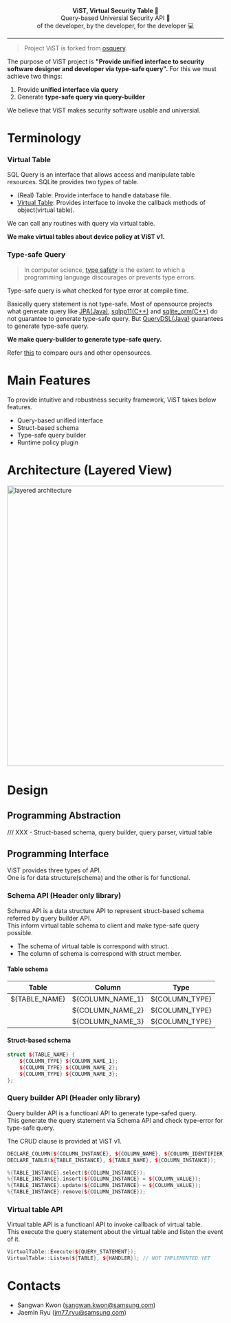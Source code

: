 <p align="center">
<b> ViST, Virtual Security Table &#127912 </b><br>
Query-based Universial Security API &#128196<br>
of the developer, by the developer, for the developer &#128187
</p>

---

> Project ViST is forked from [osquery](https://osquery.io/).   

The purpose of ViST project is
**"Provide unified interface
to security software designer
and developer
via type-safe query".**
For this we must achieve two things:
1. Provide **unified interface via query**
2. Generate **type-safe query via query-builder**

We believe that ViST makes security software usable and universial.

# Terminology
### Virtual Table
SQL Query is an interface that allows access and manipulate table resources.
SQLite provides two types of table.
- (Real) Table: Provide interface to handle database file.
- [Virtual Table](https://sqlite.org/vtab.html): 
Provides interface to invoke the callback methods of object(virtual table).  

We can call any routines with query via virtual table.  

**We make virtual tables about device policy at ViST v1.**

### Type-safe Query 
> In computer science, [type safety](https://en.wikipedia.org/wiki/Type_safety)
> is the extent to
> which a programming language
> discourages or prevents type errors.

Type-safe query is what checked for type error at compile time.

Basically query statement is not type-safe.
Most of opensource projects
what generate query like
[JPA(Java)](https://github.com/spring-projects/spring-data-jpa),
[sqlpp11(C++)](https://github.com/rbock/sqlpp11)
and [sqlite_orm(C++)](https://github.com/fnc12/sqlite_orm)
do not guarantee to generate type-safe query.
But [QueryDSL(Java)](https://github.com/querydsl/querydsl)
guarantees to generate type-safe query.

**We make query-builder to generate type-safe query.**  

Refer [this](https://github.sec.samsung.net/RS7-SECIOTSW/tizen-osquery/tree/master/src/vist/query-builder)
to compare ours and other opensources.

# Main Features
To provide intuitive and robustness security framework,
ViST takes below features.
- Query-based unified interface
- Struct-based schema
- Type-safe query builder
- Runtime policy plugin

# Architecture (Layered View)
<img src="https://github.sec.samsung.net/storage/user/692/files/9badb280-20db-11ea-8c37-a314f094a3aa" alt="layered architecture" width="650" height="650">

# Design
## Programming Abstraction
/// XXX - Struct-based schema, query builder, query parser, virtual table 

## Programming Interface
ViST provides three types of API.  
One is for data structure(schema)
and the other is for functional.

### Schema API (Header only library)
Schema API is a data structure API
to represent struct-based schema
referred by query builder API.  
This inform virtual table schema to client and make type-safe query possible.

- The schema of virtual table is correspond with struct.
- The column of schema is correspond with struct member.

#### Table schema
| Table  | Column | Type |
|---|---|---|
| ${TABLE_NAME} | ${COLUMN_NAME_1} | ${COLUMN_TYPE} |
| | ${COLUMN_NAME_2} | ${COLUMN_TYPE} |
| | ${COLUMN_NAME_3} | ${COLUMN_TYPE} |

#### Struct-based schema
```cpp
struct ${TABLE_NAME} {
    ${COLUMN_TYPE} ${COLUMN_NAME_1};
    ${COLUMN_TYPE} ${COLUMN_NAME_2};
    ${COLUMN_TYPE} ${COLUMN_NAME_3};
};
```

### Query builder API (Header only library)
Query builder API is
a functioanl API
to generate type-safed query.  
This generate the query statement
via Schema API and
check type-error
for type-safe query. 

The CRUD clause is provided at ViST v1.

```cpp
DECLARE_COLUMN(${COLUMN_INSTANCE}, ${COLUMN_NAME}, ${COLUMN_IDENTIFIER});
DECLARE_TABLE(${TABLE_INSTANCE}, ${TABLE_NAME}, ${COLUMN_INSTANCE});

%{TABLE_INSTANCE}.select(${COLUMN_INSTANCE});
%{TABLE_INSTANCE}.insert(${COLUMN_INSTANCE} = ${COLUMN_VALUE});
%{TABLE_INSTANCE}.update(${COLUMN_INSTANCE} = ${COLUMN_VALUE});
%{TABLE_INSTANCE}.remove(${COLUMN_INSTANCE});
```

### Virtual table API
Virtual table API is a functioanl API to invoke callback of virtual table.  
This execute the query statement about the virtual table
and listen the event of it.

```cpp
VirtualTable::Execute(${QUERY_STATEMENT});
VirtualTable::Listen(${TABLE}, ${HANDLER}); // NOT IMPLEMENTED YET
```

# Contacts
- Sangwan Kwon (sangwan.kwon@samsung.com)
- Jaemin Ryu (jm77.ryu@samsung.com)
